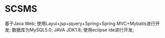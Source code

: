 # SCSMS
基于Java Web;
使用Layui+jsp+jquery+Spring+Spring MVC+Mybatis进行开发;
数据库为MySQL5.0;
JAVA JDK1.8;
使用eclipse ide进行开发;
